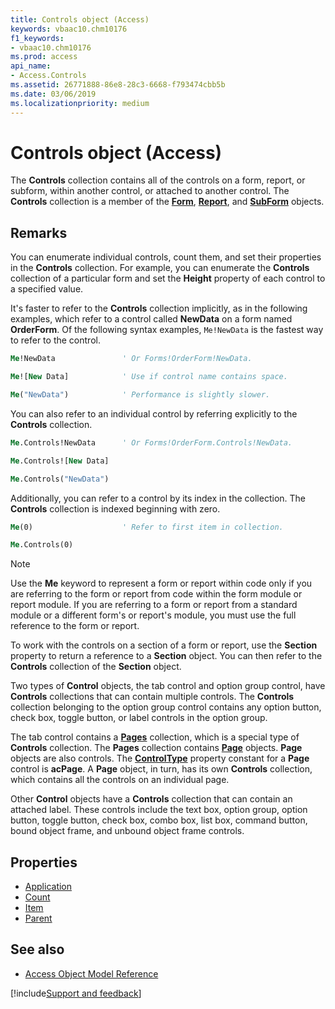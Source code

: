 ```yaml
---
title: Controls object (Access)
keywords: vbaac10.chm10176
f1_keywords:
- vbaac10.chm10176
ms.prod: access
api_name:
- Access.Controls
ms.assetid: 26771888-86e8-28c3-6668-f793474cbb5b
ms.date: 03/06/2019
ms.localizationpriority: medium
---
```



# Controls object (Access)

The **Controls** collection contains all of the controls on a form, report, or subform, within another control, or attached to another control. The **Controls** collection is a member of the **[Form](Access.Form.md)**, **[Report](Access.Report.md)**, and **[SubForm](Access.SubForm.md)** objects.


## Remarks

You can enumerate individual controls, count them, and set their properties in the **Controls** collection. For example, you can enumerate the **Controls** collection of a particular form and set the **Height** property of each control to a specified value.

It's faster to refer to the **Controls** collection implicitly, as in the following examples, which refer to a control called **NewData** on a form named **OrderForm**. Of the following syntax examples, `Me!NewData` is the fastest way to refer to the control.

```vb
Me!NewData               ' Or Forms!OrderForm!NewData.
```


```vb
Me![New Data]            ' Use if control name contains space.
```


```vb
Me("NewData")            ' Performance is slightly slower.
```

You can also refer to an individual control by referring explicitly to the **Controls** collection.

```vb
Me.Controls!NewData      ' Or Forms!OrderForm.Controls!NewData.
```


```vb
Me.Controls![New Data]
```


```vb
Me.Controls("NewData")
```

Additionally, you can refer to a control by its index in the collection. The **Controls** collection is indexed beginning with zero.

```vb
Me(0)                    ' Refer to first item in collection.
```


```vb
Me.Controls(0)
```

> [!NOTE] 
> Use the **Me** keyword to represent a form or report within code only if you are referring to the form or report from code within the form module or report module. If you are referring to a form or report from a standard module or a different form's or report's module, you must use the full reference to the form or report.

To work with the controls on a section of a form or report, use the **Section** property to return a reference to a **Section** object. You can then refer to the **Controls** collection of the **Section** object.

Two types of **Control** objects, the tab control and option group control, have **Controls** collections that can contain multiple controls. The **Controls** collection belonging to the option group control contains any option button, check box, toggle button, or label controls in the option group.

The tab control contains a **[Pages](Access.Pages.md)** collection, which is a special type of **Controls** collection. The **Pages** collection contains **[Page](Access.Page.md)** objects. **Page** objects are also controls. The **[ControlType](Access.Page.ControlType.md)** property constant for a **Page** control is **acPage**. A **Page** object, in turn, has its own **Controls** collection, which contains all the controls on an individual page.

Other **Control** objects have a **Controls** collection that can contain an attached label. These controls include the text box, option group, option button, toggle button, check box, combo box, list box, command button, bound object frame, and unbound object frame controls.


## Properties

- [Application](Access.Controls.Application.md)
- [Count](Access.Controls.Count.md)
- [Item](Access.Controls.Item.md)
- [Parent](Access.Controls.Parent.md)

## See also

- [Access Object Model Reference](overview/Access/object-model.md)



[!include[Support and feedback](~/includes/feedback-boilerplate.md)]
